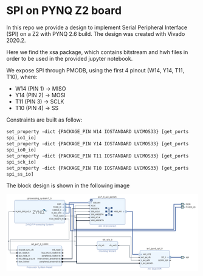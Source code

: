 # SPI on PYNQ Z2 board
In this repo we provide a design to implement Serial Peripheral Interface (SPI) on a Z2 with PYNQ 2.6 build. The design was created with Vivado 2020.2.

Here we find the xsa package, which contains bitstream and hwh files in order to be used in the provided jupyter notebook.

We expose SPI through PMODB, using the first 4 pinout (W14, Y14, T11, T10), where:
 - W14 (PIN 1) → MISO
 - Y14 (PIN 2) → MOSI
 - T11 (PIN 3) → SCLK
 - T10 (PIN 4) → SS

Constraints are built as follow:
```
set_property -dict {PACKAGE_PIN W14 IOSTANDARD LVCMOS33} [get_ports spi_io1_io]
set_property -dict {PACKAGE_PIN Y14 IOSTANDARD LVCMOS33} [get_ports spi_io0_io]
set_property -dict {PACKAGE_PIN T11 IOSTANDARD LVCMOS33} [get_ports spi_sck_io]
set_property -dict {PACKAGE_PIN T10 IOSTANDARD LVCMOS33} [get_ports spi_ss_io]
```

The block design is shown in the following image

![SPI block design](block_design.png)